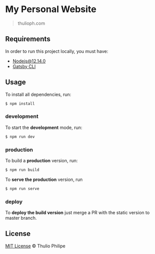 # My Personal Website

> thulioph.com

## Requirements

In order to run this project locally, you must have:

- [Nodejs@12.14.0](https://nodejs.org/dist/v12.14.0/)
- [Gatsby CLI](https://www.npmjs.com/package/gatsby-cli)

## Usage

To install all dependencies, run:

```bash
$ npm install
```

### development

To start the **development** mode, run:

```bash
$ npm run dev
```

### production

To build a **production** version, run:

```bash
$ npm run build
```

To **serve the production** version, run

```bash
$ npm run serve
```

### deploy

To **deploy the build version** just merge a PR with the static version to master branch.

## License

[MIT License](https://thulioph.mit-license.org/) © Thulio Philipe
